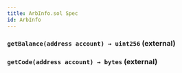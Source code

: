 ```yaml
---
title: ArbInfo.sol Spec
id: ArbInfo
---
```


### `getBalance(address account) → uint256` (external)

### `getCode(address account) → bytes` (external)
